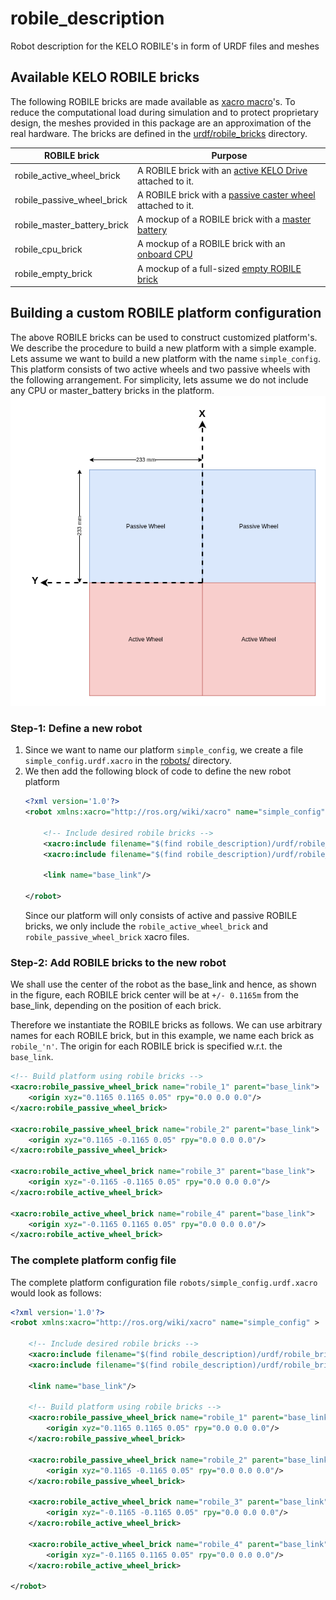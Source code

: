 # robile_description

Robot description for the KELO ROBILE's in form of URDF files and meshes

## Available KELO ROBILE bricks

The following ROBILE bricks are made available as [xacro macro](http://wiki.ros.org/xacro#Macros)'s. To reduce the computational load during simulation and to protect proprietary design, the meshes provided in this package are an approximation of the real hardware. The bricks are defined in the [urdf/robile_bricks](urdf/robile_bricks/) directory.

| ROBILE brick                | Purpose                                                                                                                            |
|-----------------------------|------------------------------------------------------------------------------------------------------------------------------------|
| robile_active_wheel_brick   | A ROBILE brick with an [active KELO Drive](https://www.shop.kelo-robotics.com/product-page/active-wheel) attached to it.           |
| robile_passive_wheel_brick  | A ROBILE brick with a [passive caster wheel](https://www.shop.kelo-robotics.com/product-page/passive-caster-wheel) attached to it. |
| robile_master_battery_brick | A mockup of a ROBILE brick with a [master battery](https://www.shop.kelo-robotics.com/product-page/onboard-cpu)                    |
| robile_cpu_brick            | A mockup of a ROBILE brick with an [onboard CPU](https://www.shop.kelo-robotics.com/product-page/onboard-cpu)                      |
| robile_empty_brick          | A mockup of a full-sized [empty ROBILE brick](https://www.shop.kelo-robotics.com/product-page/full-sized-empty-brick)              |

## Building a custom ROBILE platform configuration

The above ROBILE bricks can be used to construct customized platform's. We describe the procedure to build a new platform with a simple example. Lets assume we want to build a new platform with the name `simple_config`. This platform consists of two active wheels and two passive wheels with the following arrangement. For simplicity, lets assume we do not include any CPU or master_battery bricks in the platform. <br> ![Simple config arrangement](docs/images/simple_config_example_layout.png)

### Step-1: Define a new robot
1. Since we want to name our platform `simple_config`, we create a file `simple_config.urdf.xacro` in the [robots/](robots/) directory.
2. We then add the following block of code to define the new robot platform
    ~~~ xml
    <?xml version='1.0'?>
    <robot xmlns:xacro="http://ros.org/wiki/xacro" name="simple_config" >

        <!-- Include desired robile bricks -->
        <xacro:include filename="$(find robile_description)/urdf/robile_bricks/robile_active_wheel_brick.urdf.xacro" />
        <xacro:include filename="$(find robile_description)/urdf/robile_bricks/robile_passive_wheel_brick.urdf.xacro" />

        <link name="base_link"/>

    </robot>
    ~~~
    Since our platform will only consists of active and passive ROBILE bricks, we only include the `robile_active_wheel_brick` and `robile_passive_wheel_brick` xacro files.

### Step-2: Add ROBILE bricks to the new robot
We shall use the center of the robot as the base_link and hence, as shown in the figure, each ROBILE brick center will be at `+/- 0.1165m` from the base_link, depending on the position of each brick.

Therefore we instantiate the ROBILE bricks as follows. We can use arbitrary names for each ROBILE brick, but in this example, we name each brick as `robile_'n'`. The origin for each ROBILE brick is specified w.r.t. the `base_link`.

~~~ xml
<!-- Build platform using robile bricks -->
<xacro:robile_passive_wheel_brick name="robile_1" parent="base_link">
    <origin xyz="0.1165 0.1165 0.05" rpy="0.0 0.0 0.0"/>
</xacro:robile_passive_wheel_brick>

<xacro:robile_passive_wheel_brick name="robile_2" parent="base_link">
    <origin xyz="0.1165 -0.1165 0.05" rpy="0.0 0.0 0.0"/>
</xacro:robile_passive_wheel_brick>

<xacro:robile_active_wheel_brick name="robile_3" parent="base_link">
    <origin xyz="-0.1165 -0.1165 0.05" rpy="0.0 0.0 0.0"/>
</xacro:robile_active_wheel_brick>

<xacro:robile_active_wheel_brick name="robile_4" parent="base_link">
    <origin xyz="-0.1165 0.1165 0.05" rpy="0.0 0.0 0.0"/>
</xacro:robile_active_wheel_brick>
~~~

### The complete platform config file

The complete platform configuration file `robots/simple_config.urdf.xacro` would look as follows:

~~~ xml
<?xml version='1.0'?>
<robot xmlns:xacro="http://ros.org/wiki/xacro" name="simple_config" >

    <!-- Include desired robile bricks -->
    <xacro:include filename="$(find robile_description)/urdf/robile_bricks/robile_active_wheel_brick.urdf.xacro" />
    <xacro:include filename="$(find robile_description)/urdf/robile_bricks/robile_passive_wheel_brick.urdf.xacro" />

    <link name="base_link"/>

    <!-- Build platform using robile bricks -->
    <xacro:robile_passive_wheel_brick name="robile_1" parent="base_link">
        <origin xyz="0.1165 0.1165 0.05" rpy="0.0 0.0 0.0"/>
    </xacro:robile_passive_wheel_brick>

    <xacro:robile_passive_wheel_brick name="robile_2" parent="base_link">
        <origin xyz="0.1165 -0.1165 0.05" rpy="0.0 0.0 0.0"/>
    </xacro:robile_passive_wheel_brick>

    <xacro:robile_active_wheel_brick name="robile_3" parent="base_link">
        <origin xyz="-0.1165 -0.1165 0.05" rpy="0.0 0.0 0.0"/>
    </xacro:robile_active_wheel_brick>

    <xacro:robile_active_wheel_brick name="robile_4" parent="base_link">
        <origin xyz="-0.1165 0.1165 0.05" rpy="0.0 0.0 0.0"/>
    </xacro:robile_active_wheel_brick>

</robot>
~~~
